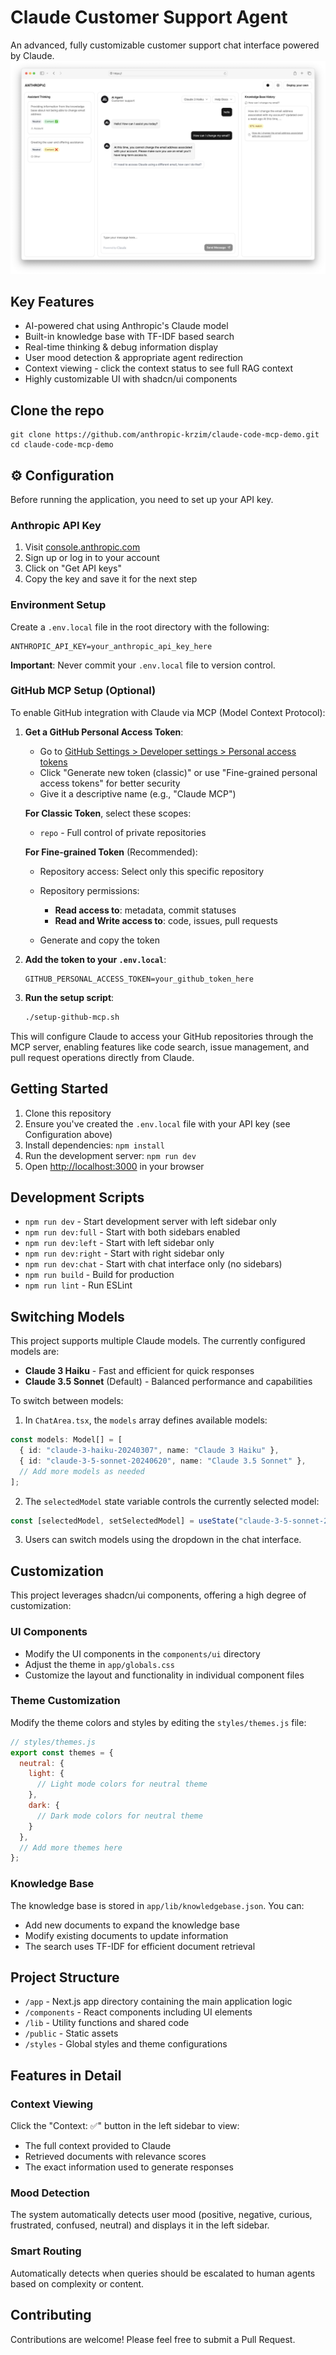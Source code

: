# Claude Customer Support Agent

An advanced, fully customizable customer support chat interface powered by Claude.
![preview](tutorial/preview.png)

## Key Features

-  AI-powered chat using Anthropic's Claude model
-  Built-in knowledge base with TF-IDF based search
-  Real-time thinking & debug information display
-  User mood detection & appropriate agent redirection
-  Context viewing - click the context status to see full RAG context
-  Highly customizable UI with shadcn/ui components

## Clone the repo
```
git clone https://github.com/anthropic-krzim/claude-code-mcp-demo.git
cd claude-code-mcp-demo
```

## ⚙️ Configuration

Before running the application, you need to set up your API key.

### Anthropic API Key

1. Visit [console.anthropic.com](https://console.anthropic.com/dashboard)
2. Sign up or log in to your account
3. Click on "Get API keys"
4. Copy the key and save it for the next step

### Environment Setup

Create a `.env.local` file in the root directory with the following:

```
ANTHROPIC_API_KEY=your_anthropic_api_key_here
```

**Important**: Never commit your `.env.local` file to version control.

### GitHub MCP Setup (Optional)

To enable GitHub integration with Claude via MCP (Model Context Protocol):

1. **Get a GitHub Personal Access Token**:
   - Go to [GitHub Settings > Developer settings > Personal access tokens](https://github.com/settings/tokens)
   - Click "Generate new token (classic)" or use "Fine-grained personal access tokens" for better security
   - Give it a descriptive name (e.g., "Claude MCP")
   
   **For Classic Token**, select these scopes:
   - `repo` - Full control of private repositories
   
   **For Fine-grained Token** (Recommended):
   - Repository access: Select only this specific repository
   - Repository permissions:
     - **Read access to**: metadata, commit statuses
     - **Read and Write access to**: code, issues, pull requests
   
   - Generate and copy the token

2. **Add the token to your `.env.local`**:
   ```
   GITHUB_PERSONAL_ACCESS_TOKEN=your_github_token_here
   ```

3. **Run the setup script**:
   ```bash
   ./setup-github-mcp.sh
   ```

This will configure Claude to access your GitHub repositories through the MCP server, enabling features like code search, issue management, and pull request operations directly from Claude.

##  Getting Started

1. Clone this repository
2. Ensure you've created the `.env.local` file with your API key (see Configuration above)
3. Install dependencies: `npm install`
4. Run the development server: `npm run dev`
5. Open [http://localhost:3000](http://localhost:3000) in your browser

## Development Scripts

- `npm run dev` - Start development server with left sidebar only
- `npm run dev:full` - Start with both sidebars enabled
- `npm run dev:left` - Start with left sidebar only
- `npm run dev:right` - Start with right sidebar only
- `npm run dev:chat` - Start with chat interface only (no sidebars)
- `npm run build` - Build for production
- `npm run lint` - Run ESLint

##  Switching Models

This project supports multiple Claude models. The currently configured models are:

- **Claude 3 Haiku** - Fast and efficient for quick responses
- **Claude 3.5 Sonnet** (Default) - Balanced performance and capabilities

To switch between models:

1. In `ChatArea.tsx`, the `models` array defines available models:

```typescript
const models: Model[] = [
  { id: "claude-3-haiku-20240307", name: "Claude 3 Haiku" },
  { id: "claude-3-5-sonnet-20240620", name: "Claude 3.5 Sonnet" },
  // Add more models as needed
];
```

2. The `selectedModel` state variable controls the currently selected model:

```typescript
const [selectedModel, setSelectedModel] = useState("claude-3-5-sonnet-20240620");
```

3. Users can switch models using the dropdown in the chat interface.

##  Customization

This project leverages shadcn/ui components, offering a high degree of customization:

### UI Components
- Modify the UI components in the `components/ui` directory
- Adjust the theme in `app/globals.css`
- Customize the layout and functionality in individual component files

### Theme Customization
Modify the theme colors and styles by editing the `styles/themes.js` file:

```javascript
// styles/themes.js
export const themes = {
  neutral: {
    light: {
      // Light mode colors for neutral theme
    },
    dark: {
      // Dark mode colors for neutral theme
    }
  },
  // Add more themes here
};
```

### Knowledge Base
The knowledge base is stored in `app/lib/knowledgebase.json`. You can:
- Add new documents to expand the knowledge base
- Modify existing documents to update information
- The search uses TF-IDF for efficient document retrieval

## Project Structure

- `/app` - Next.js app directory containing the main application logic
- `/components` - React components including UI elements
- `/lib` - Utility functions and shared code
- `/public` - Static assets
- `/styles` - Global styles and theme configurations

## Features in Detail

### Context Viewing
Click the "Context: ✅" button in the left sidebar to view:
- The full context provided to Claude
- Retrieved documents with relevance scores
- The exact information used to generate responses

### Mood Detection
The system automatically detects user mood (positive, negative, curious, frustrated, confused, neutral) and displays it in the left sidebar.

### Smart Routing
Automatically detects when queries should be escalated to human agents based on complexity or content.

## Contributing

Contributions are welcome! Please feel free to submit a Pull Request.
